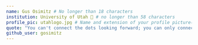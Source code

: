 ```yaml
---
name: Gus Osimitz # No longer than 18 characters
institution: University of Utah 🚩 # no longer than 58 characters
profile_pic: utahlogo.jpg # Name and extension of your profile picture(ex. mona.png)
quote: "You can't connect the dots looking forward; you can only connect them looking backward. So you have to trust that the dots will somehow connect in your future." -- Steve Jobs # no longer than 100 characters
github_user: gosimitz
---
```

